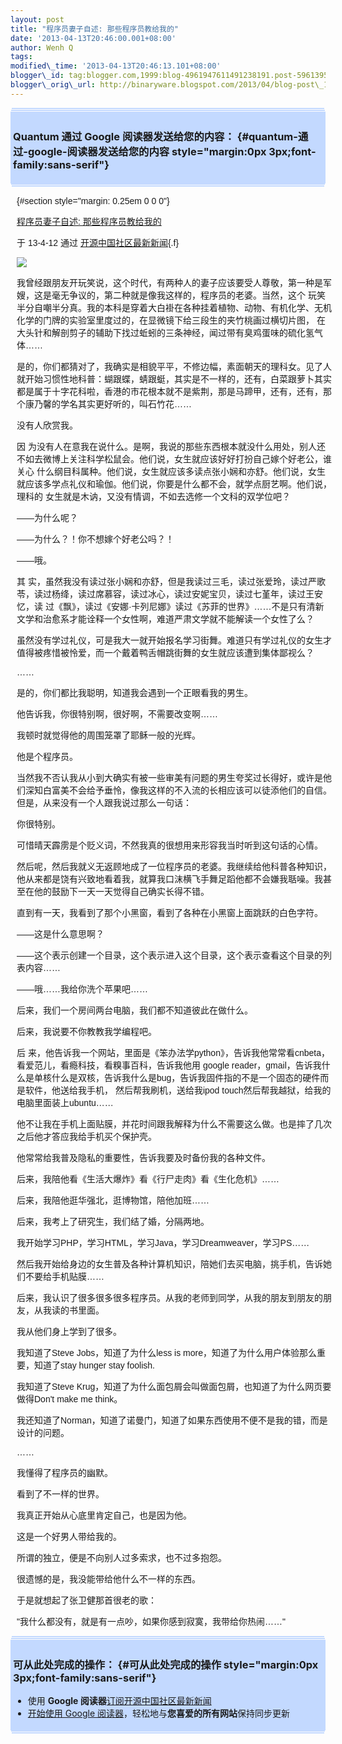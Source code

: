 ```yaml
--- 
layout: post 
title: "程序员妻子自述: 那些程序员教给我的" 
date: '2013-04-13T20:46:00.001+08:00' 
author: Wenh Q
tags:
modified\_time: '2013-04-13T20:46:13.101+08:00' 
blogger\_id: tag:blogger.com,1999:blog-4961947611491238191.post-5961395507827369893
blogger\_orig\_url: http://binaryware.blogspot.com/2013/04/blog-post\_13.html
---
```

<div
style="margin: 0px 2px; padding-top: 1px;    background-color: #c3d9ff; font-size: 1px !important;    line-height: 0px !important;">

 

</div>

<div
style="margin: 0px 1px; padding-top: 1px;    background-color: #c3d9ff; font-size: 1px !important;    line-height: 0px !important;">

 

</div>

<div style="padding: 4px; background-color: #c3d9ff;">

### Quantum 通过 Google 阅读器发送给您的内容： {#quantum-通过-google-阅读器发送给您的内容 style="margin:0px 3px;font-family:sans-serif"}

</div>

<div
style="margin: 0px 1px; padding-top: 1px;    background-color: #c3d9ff; font-size: 1px !important;    line-height: 0px !important;">

 

</div>

<div
style="margin: 0px 2px; padding-top: 1px;    background-color: #c3d9ff; font-size: 1px !important;    line-height: 0px !important;">

 

</div>

<div
style="font-family:sans-serif;overflow:auto;width:100%;margin: 0px 10px">

 {#section style="margin: 0.25em 0 0 0"}

<div>

[程序员妻子自述:
那些程序员教给我的](http://www.oschina.net/news/39567/wife-of-a-programmer)

</div>

<div style="margin-bottom: 0.5em">

于 13-4-12 通过
[开源中国社区最新新闻](http://www.oschina.net/?from=rss){.f}

</div>



![](http://static.oschina.net/uploads/space/2013/0413/105624_s4GP_12.jpg)

我曾经跟朋友开玩笑说，这个时代，有两种人的妻子应该要受人尊敬，第一种是军嫂，这是毫无争议的，第二种就是像我这样的，程序员的老婆。当然，这个
玩笑半分自嘲半分真。我的本科是穿着大白褂在各种挂着植物、动物、有机化学、无机化学的门牌的实验室里度过的，在显微镜下给三段生的夹竹桃画过横切片图，
在大头针和解剖剪子的辅助下找过蚯蚓的三条神经，闻过带有臭鸡蛋味的硫化氢气体……

是的，你们都猜对了，我确实是相貌平平，不修边幅，素面朝天的理科女。见了人就开始习惯性地科普：蝴跟蝶，蜻跟蜓，其实是不一样的，还有，白菜跟萝卜其实都是属于十字花科啦，香港的市花根本就不是紫荆，那是马蹄甲，还有，还有，那个康乃馨的学名其实更好听的，叫石竹花……

没有人欣赏我。

因
为没有人在意我在说什么。是啊，我说的那些东西根本就没什么用处，别人还不如去微博上关注科学松鼠会。他们说，女生就应该好好打扮自己嫁个好老公，谁关心
什么纲目科属种。他们说，女生就应该多读点张小娴和亦舒。他们说，女生就应该多学点礼仪和瑜伽。他们说，你要是什么都不会，就学点厨艺啊。他们说，理科的
女生就是木讷，又没有情调，不如去选修一个文科的双学位吧？

——为什么呢？

——为什么？！你不想嫁个好老公吗？！

——哦。

其
实，虽然我没有读过张小娴和亦舒，但是我读过三毛，读过张爱玲，读过严歌苓，读过杨绛，读过席慕容，读过冰心，读过安妮宝贝，读过七堇年，读过王安忆，读
过《飘》，读过《安娜·卡列尼娜》读过《苏菲的世界》……不是只有清新文学和治愈系才能诠释一个女性啊，难道严肃文学就不能解读一个女性了么？

虽然没有学过礼仪，可是我大一就开始报名学习街舞。难道只有学过礼仪的女生才值得被疼惜被怜爱，而一个戴着鸭舌帽跳街舞的女生就应该遭到集体鄙视么？

……

是的，你们都比我聪明，知道我会遇到一个正眼看我的男生。

他告诉我，你很特别啊，很好啊，不需要改变啊……

我顿时就觉得他的周围笼罩了耶稣一般的光辉。

他是个程序员。

当然我不否认我从小到大确实有被一些审美有问题的男生夸奖过长得好，或许是他们深知白富美不会给予垂怜，像我这样的不入流的长相应该可以徒添他们的自信。但是，从来没有一个人跟我说过那么一句话：

你很特别。

可惜晴天霹雳是个贬义词，不然我真的很想用来形容我当时听到这句话的心情。

然后呢，然后我就义无返顾地成了一位程序员的老婆。我继续给他科普各种知识，他从来都是饶有兴致地看着我，就算我口沫横飞手舞足蹈他都不会嫌我聒噪。我甚至在他的鼓励下一天一天觉得自己确实长得不错。

直到有一天，我看到了那个小黑窗，看到了各种在小黑窗上面跳跃的白色字符。

——这是什么意思啊？

——这个表示创建一个目录，这个表示进入这个目录，这个表示查看这个目录的列表内容……

——哦……我给你洗个苹果吧……

后来，我们一个房间两台电脑，我们都不知道彼此在做什么。

后来，我说要不你教教我学编程吧。

后
来，他告诉我一个网站，里面是《笨办法学python》，告诉我他常常看cnbeta，看爱范儿，看瘾科技，看糗事百科，告诉我他用
google reader，gmail，告诉我什么是单核什么是双核，告诉我什么是bug，告诉我固件指的不是一个固态的硬件而是软件，他送给我手机，
然后帮我刷机，送给我ipod touch然后帮我越狱，给我的电脑里面装上ubuntu……

他不让我在手机上面贴膜，并花时间跟我解释为什么不需要这么做。也是摔了几次之后他才答应我给手机买个保护壳。

他常常给我普及隐私的重要性，告诉我要及时备份我的各种文件。

后来，我陪他看《生活大爆炸》看《行尸走肉》看《生化危机》……

后来，我陪他逛华强北，逛博物馆，陪他加班……

后来，我考上了研究生，我们结了婚，分隔两地。

我开始学习PHP，学习HTML，学习Java，学习Dreamweaver，学习PS……

然后我开始给身边的女生普及各种计算机知识，陪她们去买电脑，挑手机，告诉她们不要给手机贴膜……

后来，我认识了很多很多很多程序员。从我的老师到同学，从我的朋友到朋友的朋友，从我读的书里面。

我从他们身上学到了很多。

我知道了Steve Jobs，知道了为什么less is more，知道了为什么用户体验那么重要，知道了stay hunger stay foolish.

我知道了Steve Krug，知道了为什么面包屑会叫做面包屑，也知道了为什么网页要做得Don't make me think。

我还知道了Norman，知道了诺曼门，知道了如果东西使用不便不是我的错，而是设计的问题。

……

我懂得了程序员的幽默。

看到了不一样的世界。

我真正开始从心底里肯定自己，也是因为他。

这是一个好男人带给我的。

所谓的独立，便是不向别人过多索求，也不过多抱怨。

很遗憾的是，我没能带给他什么不一样的东西。

于是就想起了张卫健那首很老的歌：

"我什么都没有，就是有一点吵，如果你感到寂寞，我带给你热闹……"

</div>



<div
style="margin: 0px 2px; padding-top: 1px;    background-color: #c3d9ff; font-size: 1px !important;    line-height: 0px !important;">

 

</div>

<div
style="margin: 0px 1px; padding-top: 1px;    background-color: #c3d9ff; font-size: 1px !important;    line-height: 0px !important;">

 

</div>

<div style="padding: 4px; background-color: #c3d9ff;">

### 可从此处完成的操作： {#可从此处完成的操作 style="margin:0px 3px;font-family:sans-serif"}

-   使用 **Google
    阅读器**[订阅开源中国社区最新新闻](http://www.google.com/reader/view/feed%2Fhttp%3A%2F%2Fwww.oschina.net%2Fnews%2Frss?source=email)
-   [开始使用 Google
    阅读器](http://www.google.com/reader/?source=email)，轻松地与**您喜爱的所有网站**保持同步更新

</div>

<div
style="margin: 0px 1px; padding-top: 1px;    background-color: #c3d9ff; font-size: 1px !important;    line-height: 0px !important;">

 

</div>

<div
style="margin: 0px 2px; padding-top: 1px;    background-color: #c3d9ff; font-size: 1px !important;    line-height: 0px !important;">

 

</div>

